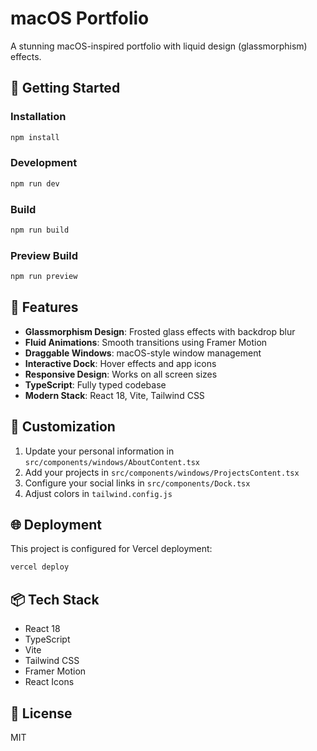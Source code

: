 # macOS Portfolio

A stunning macOS-inspired portfolio with liquid design (glassmorphism) effects.

## 🚀 Getting Started

### Installation

```bash
npm install
```

### Development

```bash
npm run dev
```

### Build

```bash
npm run build
```

### Preview Build

```bash
npm run preview
```

## 🎨 Features

- **Glassmorphism Design**: Frosted glass effects with backdrop blur
- **Fluid Animations**: Smooth transitions using Framer Motion
- **Draggable Windows**: macOS-style window management
- **Interactive Dock**: Hover effects and app icons
- **Responsive Design**: Works on all screen sizes
- **TypeScript**: Fully typed codebase
- **Modern Stack**: React 18, Vite, Tailwind CSS

## 📝 Customization

1. Update your personal information in `src/components/windows/AboutContent.tsx`
2. Add your projects in `src/components/windows/ProjectsContent.tsx`
3. Configure your social links in `src/components/Dock.tsx`
4. Adjust colors in `tailwind.config.js`

## 🌐 Deployment

This project is configured for Vercel deployment:

```bash
vercel deploy
```

## 📦 Tech Stack

- React 18
- TypeScript
- Vite
- Tailwind CSS
- Framer Motion
- React Icons

## 📄 License

MIT
